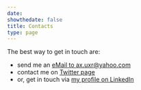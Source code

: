 ```yaml
---
date: 
showthedate: false
title: Contacts
type: page
---
```


The best way to get in touch are:

+ send me an [eMail to ax.uxr@yahoo.com](mailto:as.uxr@yahoo.com)
+ contact me on [Twitter page](https://www.twitter.com/And_Scalco)
+ or, get in touch via [my profile on LinkedIn](https://www.linkedin.com/in/andreascalco/)
